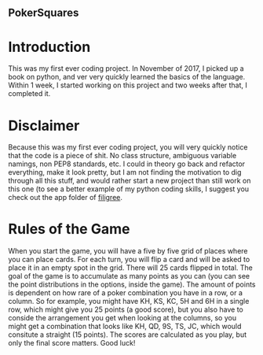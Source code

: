 ## PokerSquares

# Introduction

This was my first ever coding project. In November of 2017, I picked up a book on python, and ver very quickly learned the basics of the language. Within 1 week, I started working on this project and two weeks after that, I completed it.


# Disclaimer

Because this was my first ever coding project, you will very quickly notice that the code is a piece of shit. No class structure, ambiguous variable namings, non PEP8 standards, etc. I could in theory go back and refactor everything, make it look pretty, but I am not finding the motivation to dig through all this stuff, and would rather start a new project than still work on this one (to see a better example of my python coding skills, I suggest you check out the app folder of [filigree](https://github.com/MichalBurgunder/Filigree).


# Rules of the Game

When you start the game, you will have a five by five grid of places where you can place cards. For each turn, you will flip a card and will be asked to place it in an empty spot in the grid. There will 25 cards flipped in total. The goal of the game is to accumulate as many points as you can (you can see the point distributions in the options, inside the game).
The amount of points is dependent on how rare of a poker combination you have in a row, or a column. So for example, you might have KH, KS, KC, 5H and 6H in a single row, which might give you 25 points (a good score), but you also have to conside the arrangement you get when looking at the columns, so you might get a combination that looks like KH, QD, 9S, TS, JC, which would consitute a straight (15 points).
The scores are calculated as you play, but only the final score matters. Good luck!
